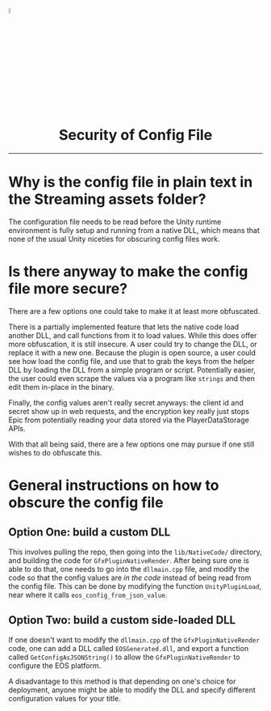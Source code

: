 <a href="/README.md"><img src="/docs/images/PlayEveryWareLogo.gif" alt="README.md" width="5%"/></a>

# <div align="center">Security of Config File</div>
---

# Why is the config file in plain text in the Streaming assets folder?
The configuration file needs to be read before the Unity runtime environment is fully setup and running from a native DLL, which means that none of the usual Unity niceties for obscuring config files work.

# Is there anyway to make the config file more secure?
There are a few options one could take to make it at least more obfuscated.

There is a partially implemented feature that lets the native code load another DLL, and call functions from it to load values.
While this does offer more obfuscation, it is still insecure. A user could try to change the DLL, or replace it with a new one. 
Because the plugin is open source, a user could see how load the config file, and use that to grab the keys from the helper DLL by
loading the DLL from a simple program or script. Potentially easier, the user could even scrape the values via a program like `strings`
and then edit them in-place in the binary.

Finally, the config values aren't really secret anyways: the client id and secret show up in web requests, and the 
encryption key really just stops Epic from potentially reading your data stored via the PlayerDataStorage APIs.

With that all being said, there are a few options one may pursue if one still wishes to do obfuscate this.

# General instructions on how to obscure the config file

## Option One: build a custom DLL
This involves pulling the repo, then going into the `lib/NativeCode/` directory, and building the code for `GfxPluginNativeRender`.
After being sure one is able to do that, one needs to go into the `dllmain.cpp` file, and modify the code so that the config values 
are _in the code_ instead of being read from the config file. This can be done by modifying the function `UnityPluginLoad`, near where it calls 
`eos_config_from_json_value`.

## Option Two: build a custom side-loaded DLL
If one doesn't want to modify the `dllmain.cpp` of the `GfxPluginNativeRender` code, one can add a DLL
called `EOSGenerated.dll`, and export a function called `GetConfigAsJSONString()` to allow the `GfxPluginNativeRender`
to configure the EOS platform.

A disadvantage to this method is that depending on one's choice for deployment, anyone might be able to modify the 
DLL and specify different configuration values for your title.

